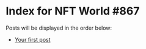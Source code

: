 # Index for NFT World #867
Posts will be displayed in the order below:

- [Your first post](./001-first.md)

